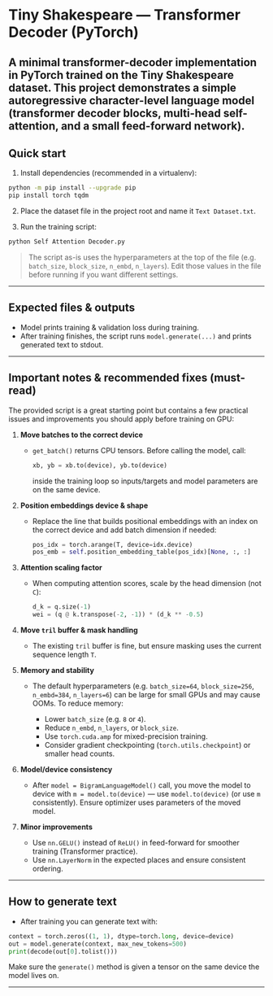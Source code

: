 # Tiny Shakespeare — Transformer Decoder (PyTorch)

A minimal transformer-decoder implementation in PyTorch trained on the Tiny Shakespeare dataset. This project demonstrates a simple autoregressive character-level language model (transformer decoder blocks, multi-head self-attention, and a small feed-forward network).
---

## Quick start

1. Install dependencies (recommended in a virtualenv):

```bash
python -m pip install --upgrade pip
pip install torch tqdm
```

2. Place the dataset file in the project root and name it `Text Dataset.txt`.

3. Run the training script:

```bash
python Self Attention Decoder.py
```

> The script as-is uses the hyperparameters at the top of the file (e.g. `batch_size`, `block_size`, `n_embd`, `n_layers`). Edit those values in the file before running if you want different settings.

---

## Expected files & outputs

* Model prints training & validation loss during training.
* After training finishes, the script runs `model.generate(...)` and prints generated text to stdout.

---

## Important notes & recommended fixes (must-read)

The provided script is a great starting point but contains a few practical issues and improvements you should apply before training on GPU:

1. **Move batches to the correct device**

   * `get_batch()` returns CPU tensors. Before calling the model, call:

     ```py
     xb, yb = xb.to(device), yb.to(device)
     ```

     inside the training loop so inputs/targets and model parameters are on the same device.

2. **Position embeddings device & shape**

   * Replace the line that builds positional embeddings with an index on the correct device and add batch dimension if needed:

     ```py
     pos_idx = torch.arange(T, device=idx.device)
     pos_emb = self.position_embedding_table(pos_idx)[None, :, :]
     ```

3. **Attention scaling factor**

   * When computing attention scores, scale by the head dimension (not `C`):

     ```py
     d_k = q.size(-1)
     wei = (q @ k.transpose(-2, -1)) * (d_k ** -0.5)
     ```

4. **Move `tril` buffer & mask handling**

   * The existing `tril` buffer is fine, but ensure masking uses the current sequence length `T`.

5. **Memory and stability**

   * The default hyperparameters (e.g. `batch_size=64`, `block_size=256`, `n_embd=384`, `n_layers=6`) can be large for small GPUs and may cause OOMs. To reduce memory:

     * Lower `batch_size` (e.g. `8` or `4`).
     * Reduce `n_embd`, `n_layers`, or `block_size`.
     * Use `torch.cuda.amp` for mixed-precision training.
     * Consider gradient checkpointing (`torch.utils.checkpoint`) or smaller head counts.

6. **Model/device consistency**

   * After `model = BigramLanguageModel()` call, you move the model to device with `m = model.to(device)` — use `model.to(device)` (or use `m` consistently). Ensure optimizer uses parameters of the moved model.

7. **Minor improvements**

   * Use `nn.GELU()` instead of `ReLU()` in feed-forward for smoother training (Transformer practice).
   * Use `nn.LayerNorm` in the expected places and ensure consistent ordering.

---

## How to generate text

* After training you can generate text with:

```py
context = torch.zeros((1, 1), dtype=torch.long, device=device)
out = model.generate(context, max_new_tokens=500)
print(decode(out[0].tolist()))
```

Make sure the `generate()` method is given a tensor on the same device the model lives on.

---
